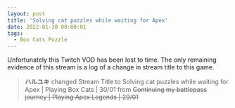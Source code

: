 ```yaml
---
layout: post
title: 'Solving cat puzzles while waiting for Apex'
date: 2022-01-30 00:00:01
tags:
  - Box Cats Puzzle
---
```


Unfortunately this Twitch VOD has been lost to time. The only remaining evidence of this stream is a log of a change in stream title to this game.

> **ハルユキ** changed Stream Title to Solving cat puzzles while waiting for Apex &#124; Playing Box Cats &#124; 30/01 from ~~Continuing my battlepass journey &#124; Playing Apex Legends &#124; 29/01~~